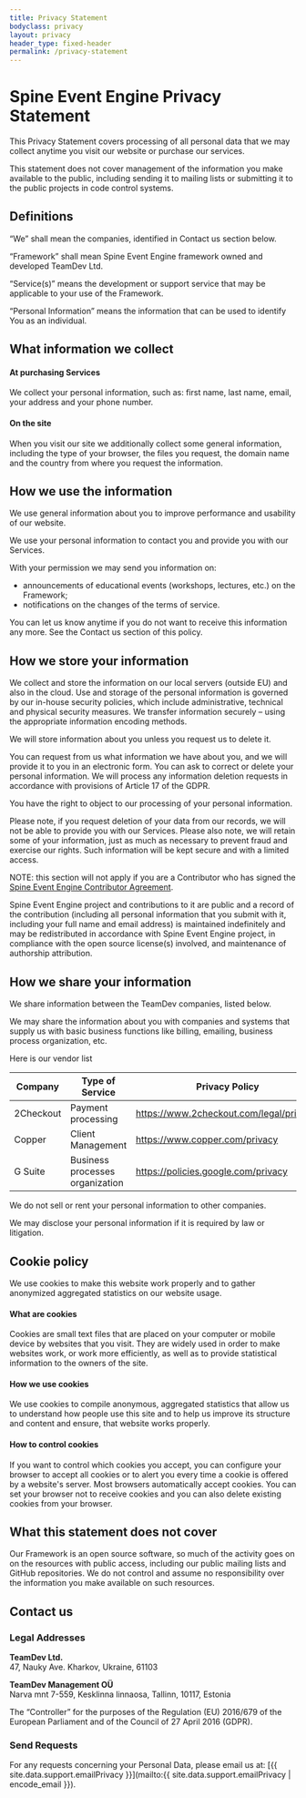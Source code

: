 ```yaml
---
title: Privacy Statement
bodyclass: privacy
layout: privacy
header_type: fixed-header
permalink: /privacy-statement
---
```


# Spine Event Engine Privacy Statement
This Privacy Statement covers processing of all personal data that we may collect anytime you 
visit our website or purchase our services. 

This statement does not cover management of the information you make available to the public, 
including sending it to mailing lists or submitting it to the public projects in code control 
systems.

## Definitions
“We” shall mean the companies, identified in Contact us section below.

“Framework” shall mean Spine Event Engine framework owned and developed TeamDev Ltd. 

“Service(s)” means the development or support service that may be applicable to your use of the 
Framework.

“Personal Information” means the information that can be used to identify You as an individual. 

## What information we collect

#### At purchasing Services
We collect your personal information, such as: first name, last name, email, your address 
and your phone number.

#### On the site
When you visit our site we additionally collect some general information, including the type 
of your browser, the files you request, the domain name and the country from where you request 
the information.

## How we use the information
We use general information about you to improve performance and usability of our website.

We use your personal information to contact you and provide you with our Services.

With your permission we may send you information on: 
- announcements of educational events (workshops, lectures, etc.) on the Framework;
- notifications on the changes of the terms of service.

You can let us know anytime if you do not want to receive this information any more. See the 
Contact us section of this policy.

## How we store your information
We collect and store the information on our local servers (outside EU) and also in the cloud. 
Use and storage of the personal information is governed by our in-house security policies, 
which include administrative, technical and physical security measures. We transfer information 
securely – using the appropriate information encoding methods. 

We will store information about you unless you request us to delete it.

You can request from us what information we have about you, and we will provide it to you in an 
electronic form. You can ask to correct or delete your personal information. We will process any 
information deletion requests in accordance with provisions of Article 17 of the GDPR.

You have the right to object to our processing of your personal information.

Please note, if you request deletion of your data from our records, we will not be able to 
provide you with our Services. Please also note, we will retain some of your information, 
just as much as necessary to prevent fraud and exercise our rights. Such information will 
be kept secure and with a limited access.

NOTE: this section will not apply if you are a Contributor who has signed the 
[Spine Event Engine Contributor Agreement]({{site.baseurl}}/contributor-agreement).

Spine Event Engine project and contributions to it are public and a record of the contribution 
(including all personal information that you submit with it, including your full name and email 
address) is maintained indefinitely and may be redistributed in accordance with Spine Event Engine 
project, in compliance with the open source license(s) involved, and maintenance of authorship 
attribution. 

## How we share your information
We share information between the TeamDev companies, listed below.

We may share the information about you with companies and systems that supply us with basic 
business functions like billing, emailing, business process organization, etc.

Here is our vendor list

<div class="table-container">
<table>
<thead>
<tr>
<th>Company</th>
<th>Type of Service</th>
<th>Privacy Policy</th>
</tr>
</thead>
<tbody>
<tr>
<td>2Checkout</td>
<td>Payment processing</td>
<td><a href="https://www.2checkout.com/legal/privacy/" target="_blank">https://www.2checkout.com/legal/privacy/</a></td>
</tr>
<tr>
<td>Copper</td>
<td>Client Management</td>
<td><a href="https://www.copper.com/privacy" target="_blank">https://www.copper.com/privacy</a></td>
</tr>
<tr>
<td>G Suite</td>
<td>Business processes organization</td>
<td><a href="https://policies.google.com/privacy" target="_blank">https://policies.google.com/privacy</a></td>
</tr>
</tbody>
</table>
</div>

We do not sell or rent your personal information to other companies.

We may disclose your personal information if it is required by law or litigation.

## Cookie policy
We use cookies to make this website work properly and to gather anonymized aggregated statistics 
on our website usage.

#### What are cookies
Cookies are small text files that are placed on your computer or mobile device by websites that 
you visit. They are widely used in order to make websites work, or work more efficiently, as 
well as to provide statistical information to the owners of the site.

#### How we use cookies
We use cookies to compile anonymous, aggregated statistics that allow us to understand how people 
use this site and to help us improve its structure and content and ensure, that website works 
properly.

#### How to control cookies
If you want to control which cookies you accept, you can configure your browser to accept all 
cookies or to alert you every time a cookie is offered by a website's server. Most browsers 
automatically accept cookies. You can set your browser not to receive cookies and you can also 
delete existing cookies from your browser.

## What this statement does not cover
Our Framework is an open source software, so much of the activity goes on on the resources with 
public access, including our public mailing lists and GitHub repositories. We do not control and 
assume no responsibility over the information you make available on such resources.

## Contact us

### Legal Addresses

**TeamDev Ltd.** <br> 
47, Nauky Ave. Kharkov, Ukraine, 61103

**TeamDev Management OÜ** <br>
Narva mnt 7-559, Kesklinna linnaosa, Tallinn, 10117, Estonia

The “Controller” for the purposes of the Regulation (EU) 2016/679 of the European Parliament 
and of the Council of 27 April 2016 (GDPR).

### Send Requests
For any requests concerning your Personal Data, please email us at: 
[{{ site.data.support.emailPrivacy }}](mailto:{{ site.data.support.emailPrivacy | encode_email }}).
